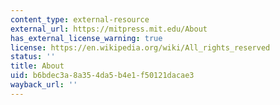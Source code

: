 ```yaml
---
content_type: external-resource
external_url: https://mitpress.mit.edu/About
has_external_license_warning: true
license: https://en.wikipedia.org/wiki/All_rights_reserved
status: ''
title: About
uid: b6bdec3a-8a35-4da5-b4e1-f50121dacae3
wayback_url: ''
---
```

